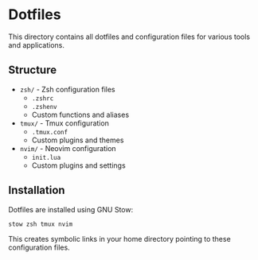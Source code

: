 # Dotfiles

This directory contains all dotfiles and configuration files for various tools and applications.

## Structure

- `zsh/` - Zsh configuration files
  - `.zshrc`
  - `.zshenv`
  - Custom functions and aliases
- `tmux/` - Tmux configuration
  - `.tmux.conf`
  - Custom plugins and themes
- `nvim/` - Neovim configuration
  - `init.lua`
  - Custom plugins and settings

## Installation

Dotfiles are installed using GNU Stow:

```bash
stow zsh tmux nvim
```

This creates symbolic links in your home directory pointing to these configuration files. 
